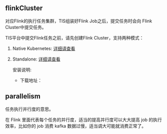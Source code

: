 ## flinkCluster 

对应Flink的执行任务集群，TIS组装好Flink Job之后，提交任务时会向 Flink Cluster中提交任务。

TIS平台中提交Flink任务之前，请先创建Flink Cluster，支持两种模式：

1. Native Kubernetes: [详细请查看](https://nightlies.apache.org/flink/flink-docs-release-1.14/docs/deployment/resource-providers/native_kubernetes/)

2. Standalone: [详细请查看](https://nightlies.apache.org/flink/flink-docs-release-1.14/docs/deployment/resource-providers/standalone/overview/)
   
   安装说明:
      - 下载地址：
   

## parallelism

任务执行并行度的意思。

在 Flink 里面代表每个任务的并行度，适当的提高并行度可以大大提高 job 的执行效率，比如你的 job 消费 kafka 数据过慢，适当调大可能就消费正常了。

